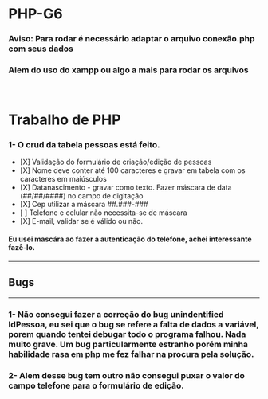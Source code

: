 # PHP-G6
<h3>Aviso: Para rodar é necessário adaptar o arquivo conexão.php com seus dados</h3>
<h3>Alem do uso do xampp ou algo a mais para rodar os arquivos</h3>
<br>
<h1>Trabalho de PHP</h1>
<h3>1- O crud da tabela pessoas está feito.</h3> 
<ul>
  <li>[X] Validação do formulário de criação/edição de pessoas</li>
  <li>[X] Nome deve conter até 100 caracteres e gravar em tabela com os caracteres em maiúsculos</li>
  <li>[X] Datanascimento - gravar como texto. Fazer máscara de data (##/##/####) no campo de digitação</li>
  <li>[X] Cep utilizar a máscara ##.###-###</li>
  <li>[ ] Telefone e celular não necessita-se de máscara</li>
  <li>[X] E-mail, validar se é válido ou não.</li>
</ul>

<h4>Eu usei mascára ao fazer a autenticação do telefone, achei interessante fazê-lo.</h3>

<hr>
<h2>Bugs</h2>
<hr>
<h3>
1- Não consegui fazer a correção do bug unindentified IdPessoa,
eu sei que o bug se refere a falta de dados a variável, porem quando tentei
debugar todo o programa falhou. Nada muito grave. Um bug particularmente estranho
porém minha habilidade rasa em php me fez falhar na procura pela solução.</h3>
<h3>2- Alem desse bug tem outro não consegui puxar o
valor do campo telefone para o formulário de edição.</h3>

